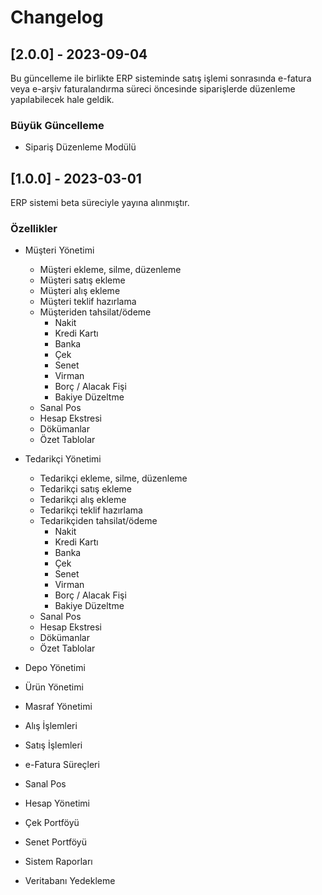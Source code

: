 # Changelog

## [2.0.0] - 2023-09-04
Bu güncelleme ile birlikte ERP sisteminde satış işlemi sonrasında e-fatura veya e-arşiv faturalandırma süreci öncesinde siparişlerde düzenleme yapılabilecek hale geldik.

### Büyük Güncelleme
- Sipariş Düzenleme Modülü

## [1.0.0] - 2023-03-01
ERP sistemi beta süreciyle yayına alınmıştır.

### Özellikler
- Müşteri Yönetimi
  - Müşteri ekleme, silme, düzenleme
  - Müşteri satış ekleme
  - Müşteri alış ekleme
  - Müşteri teklif hazırlama
  - Müşteriden tahsilat/ödeme
    - Nakit
    - Kredi Kartı
    - Banka
    - Çek
    - Senet
    - Virman
    - Borç / Alacak Fişi
    - Bakiye Düzeltme
  - Sanal Pos
  - Hesap Ekstresi
  - Dökümanlar
  - Özet Tablolar
 
- Tedarikçi Yönetimi
  - Tedarikçi ekleme, silme, düzenleme
  - Tedarikçi satış ekleme
  - Tedarikçi alış ekleme
  - Tedarikçi teklif hazırlama
  - Tedarikçiden tahsilat/ödeme
    - Nakit
    - Kredi Kartı
    - Banka
    - Çek
    - Senet
    - Virman
    - Borç / Alacak Fişi
    - Bakiye Düzeltme
  - Sanal Pos
  - Hesap Ekstresi
  - Dökümanlar
  - Özet Tablolar
 
- Depo Yönetimi
- Ürün Yönetimi
- Masraf Yönetimi
- Alış İşlemleri
- Satış İşlemleri
- e-Fatura Süreçleri
- Sanal Pos
- Hesap Yönetimi
- Çek Portföyü
- Senet Portföyü
- Sistem Raporları
- Veritabanı Yedekleme
